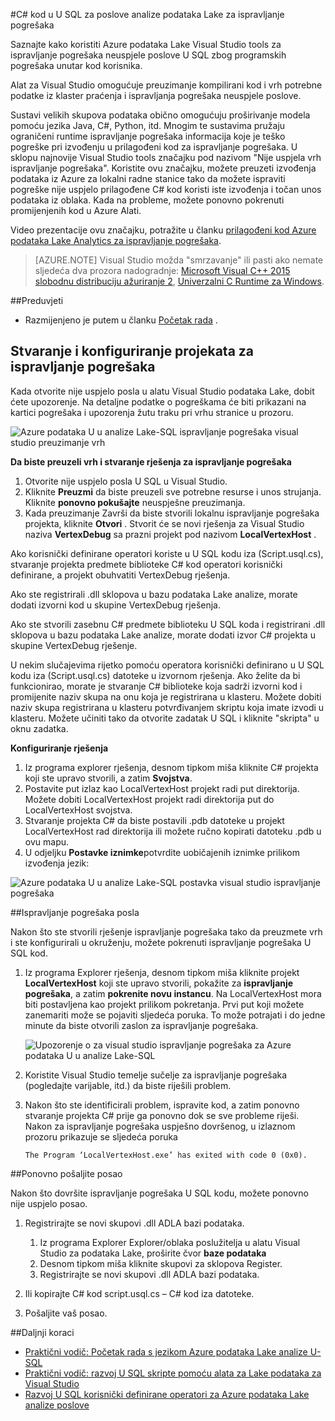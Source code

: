 <properties 
   pageTitle="Ispravljanje pogrešaka U SQL poslove | Microsoft Azure" 
   description="Saznajte kako ispraviti pogreške U SQL nije uspjelo vrh pomoću Visual Studio. " 
   services="data-lake-analytics" 
   documentationCenter="" 
   authors="mumian" 
   manager="jhubbard" 
   editor="cgronlun"/>
 
<tags
   ms.service="data-lake-analytics"
   ms.devlang="na"
   ms.topic="article"
   ms.tgt_pltfrm="na"
   ms.workload="big-data" 
   ms.date="09/02/2016"
   ms.author="jgao"/>



#<a name="debug-c-code-in-u-sql-for-data-lake-analytics-jobs"></a>C# kod u U SQL za poslove analize podataka Lake za ispravljanje pogrešaka 

Saznajte kako koristiti Azure podataka Lake Visual Studio tools za ispravljanje pogrešaka neuspjele poslove U SQL zbog programskih pogrešaka unutar kod korisnika. 

Alat za Visual Studio omogućuje preuzimanje kompilirani kod i vrh potrebne podatke iz klaster praćenja i ispravljanja pogrešaka neuspjele poslove.

Sustavi velikih skupova podataka obično omogućuju proširivanje modela pomoću jezika Java, C#, Python, itd. Mnogim te sustavima pružaju ograničeni runtime ispravljanje pogrešaka informacija koje je teško pogreške pri izvođenju u prilagođeni kod za ispravljanje pogrešaka. U sklopu najnovije Visual Studio tools značajku pod nazivom "Nije uspjela vrh ispravljanje pogrešaka". Koristite ovu značajku, možete preuzeti izvođenja podataka iz Azure za lokalni radne stanice tako da možete ispraviti pogreške nije uspjelo prilagođene C# kod koristi iste izvođenja i točan unos podataka iz oblaka.  Kada na probleme, možete ponovno pokrenuti promijenjenih kod u Azure Alati.

Video prezentacije ovu značajku, potražite u članku [prilagođeni kod Azure podataka Lake Analytics za ispravljanje pogrešaka](https://mix.office.com/watch/1bt17ibztohcb).

>[AZURE.NOTE] Visual Studio možda "smrzavanje" ili pasti ako nemate sljedeća dva prozora nadogradnje: [Microsoft Visual C++ 2015 slobodnu distribuciju ažuriranje 2](https://www.microsoft.com/download/details.aspx?id=51682), [Univerzalni C Runtime za Windows](https://www.microsoft.com/download/details.aspx?id=50410&wa=wsignin1.0).


##<a name="prerequisites"></a>Preduvjeti
-   Razmijenjeno je putem u članku [Početak rada](data-lake-analytics-data-lake-tools-get-started.md) .

## <a name="create-and-configure-debug-projects"></a>Stvaranje i konfiguriranje projekata za ispravljanje pogrešaka

Kada otvorite nije uspjelo posla u alatu Visual Studio podataka Lake, dobit ćete upozorenje. Na detaljne podatke o pogreškama će biti prikazani na kartici pogrešaka i upozorenja žutu traku pri vrhu stranice u prozoru. 

![Azure podataka U u analize Lake-SQL ispravljanje pogrešaka visual studio preuzimanje vrh](./media/data-lake-analytics-debug-u-sql-jobs/data-lake-analytics-download-vertex.png)

**Da biste preuzeli vrh i stvaranje rješenja za ispravljanje pogrešaka**

1.  Otvorite nije uspjelo posla U SQL u Visual Studio.
2.  Kliknite **Preuzmi** da biste preuzeli sve potrebne resurse i unos strujanja. Kliknite **ponovno pokušajte** neuspješne preuzimanja.
3.  Kada preuzimanje Završi da biste stvorili lokalnu ispravljanje pogrešaka projekta, kliknite **Otvori** . Stvorit će se novi rješenja za Visual Studio naziva **VertexDebug** sa prazni projekt pod nazivom **LocalVertexHost** .

Ako korisnički definirane operatori koriste u U SQL kodu iza (Script.usql.cs), stvaranje projekta predmete biblioteke C# kod operatori korisnički definirane, a projekt obuhvatiti VertexDebug rješenja.

Ako ste registrirali .dll sklopova u bazu podataka Lake analize, morate dodati izvorni kod u skupine VertexDebug rješenja.
 
Ako ste stvorili zasebnu C# predmete biblioteku U SQL koda i registrirani .dll sklopova u bazu podataka Lake analize, morate dodati izvor C# projekta u skupine VertexDebug rješenje.

U nekim slučajevima rijetko pomoću operatora korisnički definirano u U SQL kodu iza (Script.usql.cs) datoteke u izvornom rješenja. Ako želite da bi funkcionirao, morate je stvaranje C# biblioteke koja sadrži izvorni kod i promijenite naziv skupa na onu koja je registrirana u klasteru. Možete dobiti naziv skupa registrirana u klasteru potvrđivanjem skriptu koja imate izvodi u klasteru. Možete učiniti tako da otvorite zadatak U SQL i kliknite "skripta" u oknu zadatka. 

**Konfiguriranje rješenja**

1.  Iz programa explorer rješenja, desnom tipkom miša kliknite C# projekta koji ste upravo stvorili, a zatim **Svojstva**.
2.  Postavite put izlaz kao LocalVertexHost projekt radi put direktorija. Možete dobiti LocalVertexHost projekt radi direktorija put do LocalVertexHost svojstva.
3.  Stvaranje projekta C# da biste postavili .pdb datoteke u projekt LocalVertexHost rad direktorija ili možete ručno kopirati datoteku .pdb u ovu mapu.
4.  U odjeljku **Postavke iznimke**potvrdite uobičajenih iznimke prilikom izvođenja jezik:

![Azure podataka U u analize Lake-SQL postavka visual studio ispravljanje pogrešaka](./media/data-lake-analytics-debug-u-sql-jobs/data-lake-analytics-clr-exception-setting.png)
 
##<a name="debug-the-job"></a>Ispravljanje pogrešaka posla

Nakon što ste stvorili rješenje ispravljanje pogrešaka tako da preuzmete vrh i ste konfigurirali u okruženju, možete pokrenuti ispravljanje pogrešaka U SQL kod.

1.  Iz programa Explorer rješenja, desnom tipkom miša kliknite projekt **LocalVertexHost** koji ste upravo stvorili, pokažite za **ispravljanje pogrešaka**, a zatim **pokrenite novu instancu**. Na LocalVertexHost mora biti postavljena kao projekt prilikom pokretanja. Prvi put koji možete zanemariti može se pojaviti sljedeća poruka. To može potrajati i do jedne minute da biste otvorili zaslon za ispravljanje pogrešaka.
 
    ![Upozorenje o za visual studio ispravljanje pogrešaka za Azure podataka U u analize Lake-SQL](./media/data-lake-analytics-debug-u-sql-jobs/data-lake-analytics-visual-studio-u-sql-debug-warning.png)

4.  Koristite Visual Studio temelje sučelje za ispravljanje pogrešaka (pogledajte varijable, itd.) da biste riješili problem. 
5.  Nakon što ste identificirali problem, ispravite kod, a zatim ponovno stvaranje projekta C# prije ga ponovno dok se sve probleme riješi. Nakon za ispravljanje pogrešaka uspješno dovršenog, u izlaznom prozoru prikazuje se sljedeća poruka 

        The Program ‘LocalVertexHost.exe’ has exited with code 0 (0x0).
 
##<a name="resubmit-the-job"></a>Ponovno pošaljite posao

Nakon što dovršite ispravljanje pogrešaka U SQL kodu, možete ponovno nije uspjelo posao.

1. Registrirajte se novi skupovi .dll ADLA bazi podataka.

    1.  Iz programa Explorer Explorer/oblaka poslužitelja u alatu Visual Studio za podataka Lake, proširite čvor **baze podataka** 
    2.  Desnom tipkom miša kliknite skupovi za sklopova Register. 
    3.  Registrirajte se novi skupovi .dll ADLA bazi podataka.
 
2.  Ili kopirajte C# kod script.usql.cs – C# kod iza datoteke.
3.  Pošaljite vaš posao.

##<a name="next-steps"></a>Daljnji koraci

- [Praktični vodič: Početak rada s jezikom Azure podataka Lake analize U-SQL](data-lake-analytics-u-sql-get-started.md)
- [Praktični vodič: razvoj U SQL skripte pomoću alata za Lake podataka za Visual Studio](data-lake-analytics-data-lake-tools-get-started.md)
- [Razvoj U SQL korisnički definirane operatori za Azure podataka Lake analize poslove](data-lake-analytics-u-sql-develop-user-defined-operators.md)

